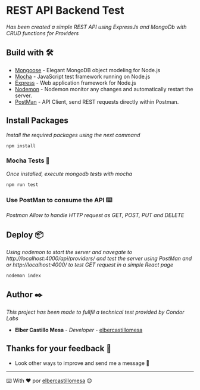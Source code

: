 # REST API Backend Test

_Has been created a simple REST API using ExpressJs and MongoDb with CRUD functions for Providers_


## Build with 🛠️

* [Mongoose](https://mongoosejs.com/) - Elegant MongoDB object modeling for Node.js
* [Mocha](https://mochajs.org/) - JavaScript test framework running on Node.js
* [Express](https://expressjs.com/) -  Web application framework for Node.js
* [Nodemon](https://nodemon.io/) -  Nodemon monitor any changes and automatically restart the server.
* [PostMan](https://www.getpostman.com/) - API Client, send REST requests directly within Postman.


## Install Packages

_Install the required packages using the next command_

```
npm install
```


### Mocha Tests 🔩

_Once installed, execute mongodb tests with mocha_

```
npm run test
```


### Use PostMan to consume the API ⌨️

_Postman Allow to handle HTTP request as GET, POST, PUT and DELETE_


## Deploy 📦

_Using nodemon to start the server and navegate to http://localhost:4000/api/providers/ and
test the server using PostMan and or http://localhost:4000/ to test GET request in a simple React page_

```
nodemon index
```


## Author ✒️

_This project has been made to fullfil a technical test provided by Condor Labs_

* **Elber Castillo Mesa** - *Developer* - [elbercastillomesa](https://github.com/elbercastillomesa)

## Thanks for your feedback 🎁

* Look other ways to improve and send me a message 📢

---
⌨️ With ❤️ por [elbercastillomesa](https://github.com/elbercastillomesa) 😊
